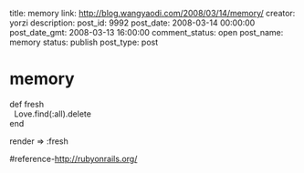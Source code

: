 title: memory
link: http://blog.wangyaodi.com/2008/03/14/memory/
creator: yorzi
description: 
post_id: 9992
post_date: 2008-03-14 00:00:00
post_date_gmt: 2008-03-13 16:00:00
comment_status: open
post_name: memory
status: publish
post_type: post

# memory

def fresh  
  Love.find(:all).delete  
end  
  
render => :fresh  
  
#reference-http://rubyonrails.org/